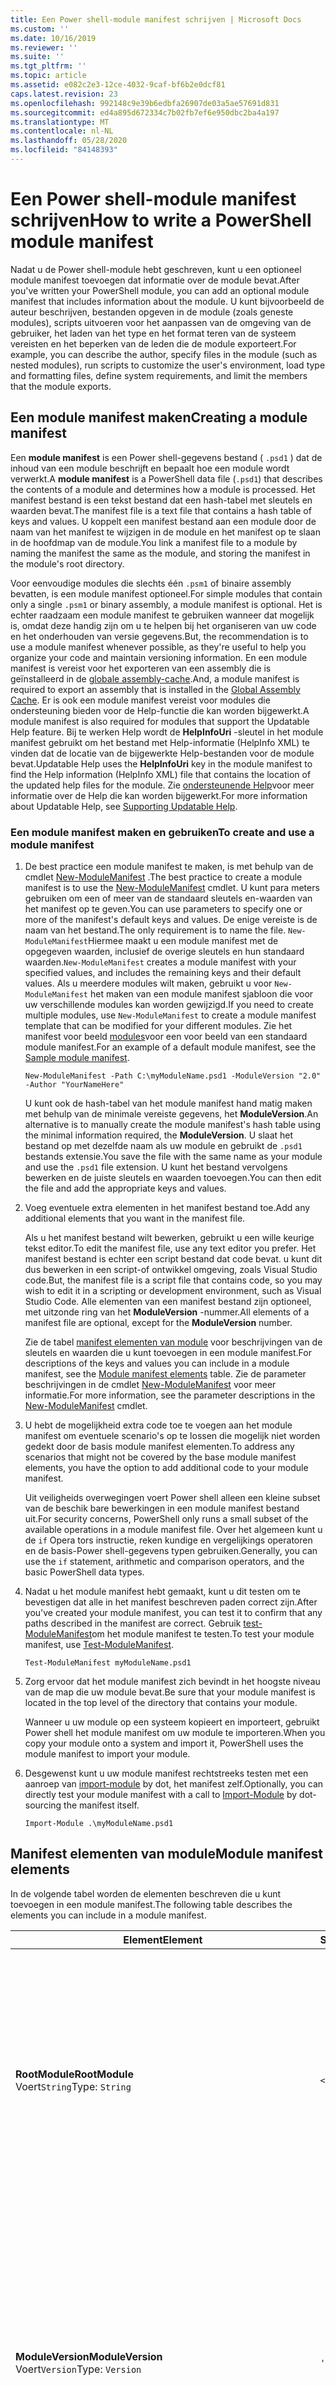 ```yaml
---
title: Een Power shell-module manifest schrijven | Microsoft Docs
ms.custom: ''
ms.date: 10/16/2019
ms.reviewer: ''
ms.suite: ''
ms.tgt_pltfrm: ''
ms.topic: article
ms.assetid: e082c2e3-12ce-4032-9caf-bf6b2e0dcf81
caps.latest.revision: 23
ms.openlocfilehash: 992148c9e39b6edbfa26907de03a5ae57691d831
ms.sourcegitcommit: ed4a895d672334c7b02fb7ef6e950dbc2ba4a197
ms.translationtype: MT
ms.contentlocale: nl-NL
ms.lasthandoff: 05/28/2020
ms.locfileid: "84148393"
---
```

# <a name="how-to-write-a-powershell-module-manifest"></a><span data-ttu-id="d7989-102">Een Power shell-module manifest schrijven</span><span class="sxs-lookup"><span data-stu-id="d7989-102">How to write a PowerShell module manifest</span></span>

<span data-ttu-id="d7989-103">Nadat u de Power shell-module hebt geschreven, kunt u een optioneel module manifest toevoegen dat informatie over de module bevat.</span><span class="sxs-lookup"><span data-stu-id="d7989-103">After you've written your PowerShell module, you can add an optional module manifest that includes information about the module.</span></span> <span data-ttu-id="d7989-104">U kunt bijvoorbeeld de auteur beschrijven, bestanden opgeven in de module (zoals geneste modules), scripts uitvoeren voor het aanpassen van de omgeving van de gebruiker, het laden van het type en het format teren van de systeem vereisten en het beperken van de leden die de module exporteert.</span><span class="sxs-lookup"><span data-stu-id="d7989-104">For example, you can describe the author, specify files in the module (such as nested modules), run scripts to customize the user's environment, load type and formatting files, define system requirements, and limit the members that the module exports.</span></span>

## <a name="creating-a-module-manifest"></a><span data-ttu-id="d7989-105">Een module manifest maken</span><span class="sxs-lookup"><span data-stu-id="d7989-105">Creating a module manifest</span></span>

<span data-ttu-id="d7989-106">Een **module manifest** is een Power shell-gegevens bestand ( `.psd1` ) dat de inhoud van een module beschrijft en bepaalt hoe een module wordt verwerkt.</span><span class="sxs-lookup"><span data-stu-id="d7989-106">A **module manifest** is a PowerShell data file (`.psd1`) that describes the contents of a module and determines how a module is processed.</span></span> <span data-ttu-id="d7989-107">Het manifest bestand is een tekst bestand dat een hash-tabel met sleutels en waarden bevat.</span><span class="sxs-lookup"><span data-stu-id="d7989-107">The manifest file is a text file that contains a hash table of keys and values.</span></span> <span data-ttu-id="d7989-108">U koppelt een manifest bestand aan een module door de naam van het manifest te wijzigen in de module en het manifest op te slaan in de hoofdmap van de module.</span><span class="sxs-lookup"><span data-stu-id="d7989-108">You link a manifest file to a module by naming the manifest the same as the module, and storing the manifest in the module's root directory.</span></span>

<span data-ttu-id="d7989-109">Voor eenvoudige modules die slechts één `.psm1` of binaire assembly bevatten, is een module manifest optioneel.</span><span class="sxs-lookup"><span data-stu-id="d7989-109">For simple modules that contain only a single `.psm1` or binary assembly, a module manifest is optional.</span></span> <span data-ttu-id="d7989-110">Het is echter raadzaam een module manifest te gebruiken wanneer dat mogelijk is, omdat deze handig zijn om u te helpen bij het organiseren van uw code en het onderhouden van versie gegevens.</span><span class="sxs-lookup"><span data-stu-id="d7989-110">But, the recommendation is to use a module manifest whenever possible, as they're useful to help you organize your code and maintain versioning information.</span></span> <span data-ttu-id="d7989-111">En een module manifest is vereist voor het exporteren van een assembly die is geïnstalleerd in de [globale assembly-cache](/dotnet/framework/app-domains/gac).</span><span class="sxs-lookup"><span data-stu-id="d7989-111">And, a module manifest is required to export an assembly that is installed in the [Global Assembly Cache](/dotnet/framework/app-domains/gac).</span></span> <span data-ttu-id="d7989-112">Er is ook een module manifest vereist voor modules die ondersteuning bieden voor de Help-functie die kan worden bijgewerkt.</span><span class="sxs-lookup"><span data-stu-id="d7989-112">A module manifest is also required for modules that support the Updatable Help feature.</span></span> <span data-ttu-id="d7989-113">Bij te werken Help wordt de **HelpInfoUri** -sleutel in het module manifest gebruikt om het bestand met Help-informatie (HelpInfo XML) te vinden dat de locatie van de bijgewerkte Help-bestanden voor de module bevat.</span><span class="sxs-lookup"><span data-stu-id="d7989-113">Updatable Help uses the **HelpInfoUri** key in the module manifest to find the Help information (HelpInfo XML) file that contains the location of the updated help files for the module.</span></span> <span data-ttu-id="d7989-114">Zie [ondersteunende Help](./supporting-updatable-help.md)voor meer informatie over de Help die kan worden bijgewerkt.</span><span class="sxs-lookup"><span data-stu-id="d7989-114">For more information about Updatable Help, see [Supporting Updatable Help](./supporting-updatable-help.md).</span></span>

### <a name="to-create-and-use-a-module-manifest"></a><span data-ttu-id="d7989-115">Een module manifest maken en gebruiken</span><span class="sxs-lookup"><span data-stu-id="d7989-115">To create and use a module manifest</span></span>

1. <span data-ttu-id="d7989-116">De best practice een module manifest te maken, is met behulp van de cmdlet [New-ModuleManifest](/powershell/module/Microsoft.PowerShell.Core/New-ModuleManifest) .</span><span class="sxs-lookup"><span data-stu-id="d7989-116">The best practice to create a module manifest is to use the [New-ModuleManifest](/powershell/module/Microsoft.PowerShell.Core/New-ModuleManifest) cmdlet.</span></span> <span data-ttu-id="d7989-117">U kunt para meters gebruiken om een of meer van de standaard sleutels en-waarden van het manifest op te geven.</span><span class="sxs-lookup"><span data-stu-id="d7989-117">You can use parameters to specify one or more of the manifest's default keys and values.</span></span> <span data-ttu-id="d7989-118">De enige vereiste is de naam van het bestand.</span><span class="sxs-lookup"><span data-stu-id="d7989-118">The only requirement is to name the file.</span></span> <span data-ttu-id="d7989-119">`New-ModuleManifest`Hiermee maakt u een module manifest met de opgegeven waarden, inclusief de overige sleutels en hun standaard waarden.</span><span class="sxs-lookup"><span data-stu-id="d7989-119">`New-ModuleManifest` creates a module manifest with your specified values, and includes the remaining keys and their default values.</span></span> <span data-ttu-id="d7989-120">Als u meerdere modules wilt maken, gebruikt u voor `New-ModuleManifest` het maken van een module manifest sjabloon die voor uw verschillende modules kan worden gewijzigd.</span><span class="sxs-lookup"><span data-stu-id="d7989-120">If you need to create multiple modules, use `New-ModuleManifest` to create a module manifest template that can be modified for your different modules.</span></span> <span data-ttu-id="d7989-121">Zie het manifest voor beeld [modules](#sample-module-manifest)voor een voor beeld van een standaard module manifest.</span><span class="sxs-lookup"><span data-stu-id="d7989-121">For an example of a default module manifest, see the [Sample module manifest](#sample-module-manifest).</span></span>

   `New-ModuleManifest -Path C:\myModuleName.psd1 -ModuleVersion "2.0" -Author "YourNameHere"`

   <span data-ttu-id="d7989-122">U kunt ook de hash-tabel van het module manifest hand matig maken met behulp van de minimale vereiste gegevens, het **ModuleVersion**.</span><span class="sxs-lookup"><span data-stu-id="d7989-122">An alternative is to manually create the module manifest's hash table using the minimal information required, the **ModuleVersion**.</span></span> <span data-ttu-id="d7989-123">U slaat het bestand op met dezelfde naam als uw module en gebruikt de `.psd1` bestands extensie.</span><span class="sxs-lookup"><span data-stu-id="d7989-123">You save the file with the same name as your module and use the `.psd1` file extension.</span></span> <span data-ttu-id="d7989-124">U kunt het bestand vervolgens bewerken en de juiste sleutels en waarden toevoegen.</span><span class="sxs-lookup"><span data-stu-id="d7989-124">You can then edit the file and add the appropriate keys and values.</span></span>

1. <span data-ttu-id="d7989-125">Voeg eventuele extra elementen in het manifest bestand toe.</span><span class="sxs-lookup"><span data-stu-id="d7989-125">Add any additional elements that you want in the manifest file.</span></span>

   <span data-ttu-id="d7989-126">Als u het manifest bestand wilt bewerken, gebruikt u een wille keurige tekst editor.</span><span class="sxs-lookup"><span data-stu-id="d7989-126">To edit the manifest file, use any text editor you prefer.</span></span> <span data-ttu-id="d7989-127">Het manifest bestand is echter een script bestand dat code bevat. u kunt dit dus bewerken in een script-of ontwikkel omgeving, zoals Visual Studio code.</span><span class="sxs-lookup"><span data-stu-id="d7989-127">But, the manifest file is a script file that contains code, so you may wish to edit it in a scripting or development environment, such as Visual Studio Code.</span></span> <span data-ttu-id="d7989-128">Alle elementen van een manifest bestand zijn optioneel, met uitzonde ring van het **ModuleVersion** -nummer.</span><span class="sxs-lookup"><span data-stu-id="d7989-128">All elements of a manifest file are optional, except for the **ModuleVersion** number.</span></span>

   <span data-ttu-id="d7989-129">Zie de tabel [manifest elementen van module](#module-manifest-elements) voor beschrijvingen van de sleutels en waarden die u kunt toevoegen in een module manifest.</span><span class="sxs-lookup"><span data-stu-id="d7989-129">For descriptions of the keys and values you can include in a module manifest, see the [Module manifest elements](#module-manifest-elements) table.</span></span> <span data-ttu-id="d7989-130">Zie de parameter beschrijvingen in de cmdlet [New-ModuleManifest](/powershell/module/Microsoft.PowerShell.Core/New-ModuleManifest) voor meer informatie.</span><span class="sxs-lookup"><span data-stu-id="d7989-130">For more information, see the parameter descriptions in the [New-ModuleManifest](/powershell/module/Microsoft.PowerShell.Core/New-ModuleManifest) cmdlet.</span></span>

1. <span data-ttu-id="d7989-131">U hebt de mogelijkheid extra code toe te voegen aan het module manifest om eventuele scenario's op te lossen die mogelijk niet worden gedekt door de basis module manifest elementen.</span><span class="sxs-lookup"><span data-stu-id="d7989-131">To address any scenarios that might not be covered by the base module manifest elements, you have the option to add additional code to your module manifest.</span></span>

   <span data-ttu-id="d7989-132">Uit veiligheids overwegingen voert Power shell alleen een kleine subset van de beschik bare bewerkingen in een module manifest bestand uit.</span><span class="sxs-lookup"><span data-stu-id="d7989-132">For security concerns, PowerShell only runs a small subset of the available operations in a module manifest file.</span></span> <span data-ttu-id="d7989-133">Over het algemeen kunt u de `if` Opera tors instructie, reken kundige en vergelijkings operatoren en de basis-Power shell-gegevens typen gebruiken.</span><span class="sxs-lookup"><span data-stu-id="d7989-133">Generally, you can use the `if` statement, arithmetic and comparison operators, and the basic PowerShell data types.</span></span>

1. <span data-ttu-id="d7989-134">Nadat u het module manifest hebt gemaakt, kunt u dit testen om te bevestigen dat alle in het manifest beschreven paden correct zijn.</span><span class="sxs-lookup"><span data-stu-id="d7989-134">After you've created your module manifest, you can test it to confirm that any paths described in the manifest are correct.</span></span> <span data-ttu-id="d7989-135">Gebruik [test-ModuleManifest](/powershell/module/Microsoft.PowerShell.Core/Test-ModuleManifest)om het module manifest te testen.</span><span class="sxs-lookup"><span data-stu-id="d7989-135">To test your module manifest, use [Test-ModuleManifest](/powershell/module/Microsoft.PowerShell.Core/Test-ModuleManifest).</span></span>

   `Test-ModuleManifest myModuleName.psd1`

1. <span data-ttu-id="d7989-136">Zorg ervoor dat het module manifest zich bevindt in het hoogste niveau van de map die uw module bevat.</span><span class="sxs-lookup"><span data-stu-id="d7989-136">Be sure that your module manifest is located in the top level of the directory that contains your module.</span></span>

   <span data-ttu-id="d7989-137">Wanneer u uw module op een systeem kopieert en importeert, gebruikt Power shell het module manifest om uw module te importeren.</span><span class="sxs-lookup"><span data-stu-id="d7989-137">When you copy your module onto a system and import it, PowerShell uses the module manifest to import your module.</span></span>

1. <span data-ttu-id="d7989-138">Desgewenst kunt u uw module manifest rechtstreeks testen met een aanroep van [import-module](/powershell/module/Microsoft.PowerShell.Core/Import-Module) by dot, het manifest zelf.</span><span class="sxs-lookup"><span data-stu-id="d7989-138">Optionally, you can directly test your module manifest with a call to [Import-Module](/powershell/module/Microsoft.PowerShell.Core/Import-Module) by dot-sourcing the manifest itself.</span></span>

   `Import-Module .\myModuleName.psd1`

## <a name="module-manifest-elements"></a><span data-ttu-id="d7989-139">Manifest elementen van module</span><span class="sxs-lookup"><span data-stu-id="d7989-139">Module manifest elements</span></span>

<span data-ttu-id="d7989-140">In de volgende tabel worden de elementen beschreven die u kunt toevoegen in een module manifest.</span><span class="sxs-lookup"><span data-stu-id="d7989-140">The following table describes the elements you can include in a module manifest.</span></span>

|<span data-ttu-id="d7989-141">Element</span><span class="sxs-lookup"><span data-stu-id="d7989-141">Element</span></span>|<span data-ttu-id="d7989-142">Standaard</span><span class="sxs-lookup"><span data-stu-id="d7989-142">Default</span></span>|<span data-ttu-id="d7989-143">Beschrijving</span><span class="sxs-lookup"><span data-stu-id="d7989-143">Description</span></span>|
|-------------|-------------|-----------------|
|<span data-ttu-id="d7989-144">**RootModule**</span><span class="sxs-lookup"><span data-stu-id="d7989-144">**RootModule**</span></span><br /> <span data-ttu-id="d7989-145">Voert`String`</span><span class="sxs-lookup"><span data-stu-id="d7989-145">Type: `String`</span></span>|`<empty string>`|<span data-ttu-id="d7989-146">Script module of binair module bestand dat is gekoppeld aan dit manifest.</span><span class="sxs-lookup"><span data-stu-id="d7989-146">Script module or binary module file associated with this manifest.</span></span> <span data-ttu-id="d7989-147">In eerdere versies van Power shell heet dit element de **ModuleToProcess**.</span><span class="sxs-lookup"><span data-stu-id="d7989-147">Previous versions of PowerShell called this element the **ModuleToProcess**.</span></span><br /> <span data-ttu-id="d7989-148">Mogelijke typen voor de hoofd module kunnen leeg zijn, waardoor er een **manifest** module, de naam van een script module ( `.psm1` ) of de naam van een binaire module ( `.exe` of) wordt gemaakt `.dll` .</span><span class="sxs-lookup"><span data-stu-id="d7989-148">Possible types for the root module can be empty, which creates a **Manifest** module, the name of a script module (`.psm1`), or the name of a binary module (`.exe` or `.dll`).</span></span> <span data-ttu-id="d7989-149">Als u de naam van een module manifest ( `.psd1` ) of een script bestand ( `.ps1` ) in dit element plaatst, treedt er een fout op.</span><span class="sxs-lookup"><span data-stu-id="d7989-149">Placing the name of a module manifest (`.psd1`) or a script file (`.ps1`) in this element causes an error.</span></span> <br /> <span data-ttu-id="d7989-150">Voorbeeld: `RootModule = 'ScriptModule.psm1'`</span><span class="sxs-lookup"><span data-stu-id="d7989-150">Example: `RootModule = 'ScriptModule.psm1'`</span></span>|
|<span data-ttu-id="d7989-151">**ModuleVersion**</span><span class="sxs-lookup"><span data-stu-id="d7989-151">**ModuleVersion**</span></span><br /> <span data-ttu-id="d7989-152">Voert`Version`</span><span class="sxs-lookup"><span data-stu-id="d7989-152">Type: `Version`</span></span>|`'0.0.1'`|<span data-ttu-id="d7989-153">Het versie nummer van deze module.</span><span class="sxs-lookup"><span data-stu-id="d7989-153">Version number of this module.</span></span> <span data-ttu-id="d7989-154">Als er geen waarde is opgegeven, `New-ModuleManifest` gebruikt de standaard.</span><span class="sxs-lookup"><span data-stu-id="d7989-154">If a value isn't specified, `New-ModuleManifest`   uses the default.</span></span> <span data-ttu-id="d7989-155">De teken reeks moet zo kunnen worden geconverteerd naar het type `Version` `#.#.#.#.#` .</span><span class="sxs-lookup"><span data-stu-id="d7989-155">The string must be able to convert to the type `Version` for example `#.#.#.#.#`.</span></span> <span data-ttu-id="d7989-156">`Import-Module`laadt de eerste module die wordt gevonden op de **$PSModulePath** die overeenkomt met de naam en heeft ten minste als hoge a **ModuleVersion**, als de para meter **MinimumVersion** .</span><span class="sxs-lookup"><span data-stu-id="d7989-156">`Import-Module` loads the first module it finds on the **$PSModulePath** that matches the name, and has at least as high a **ModuleVersion**, as the **MinimumVersion** parameter.</span></span> <span data-ttu-id="d7989-157">Als u een specifieke versie wilt importeren, gebruikt u de `Import-Module` para meter **RequiredVersion** van de cmdlet.</span><span class="sxs-lookup"><span data-stu-id="d7989-157">To import a specific version, use the `Import-Module` cmdlet's **RequiredVersion** parameter.</span></span><br /> <span data-ttu-id="d7989-158">Voorbeeld: `ModuleVersion = '1.0'`</span><span class="sxs-lookup"><span data-stu-id="d7989-158">Example: `ModuleVersion = '1.0'`</span></span>|
|<span data-ttu-id="d7989-159">**GPT**</span><span class="sxs-lookup"><span data-stu-id="d7989-159">**GUID**</span></span><br /> <span data-ttu-id="d7989-160">Voert`GUID`</span><span class="sxs-lookup"><span data-stu-id="d7989-160">Type: `GUID`</span></span>|`'<GUID>'`|<span data-ttu-id="d7989-161">ID die wordt gebruikt om deze module uniek te identificeren.</span><span class="sxs-lookup"><span data-stu-id="d7989-161">ID used to uniquely identify this module.</span></span> <span data-ttu-id="d7989-162">Als er geen waarde is opgegeven, `New-ModuleManifest` genereert automatisch de waarde.</span><span class="sxs-lookup"><span data-stu-id="d7989-162">If a value isn't specified, `New-ModuleManifest` autogenerates the value.</span></span> <span data-ttu-id="d7989-163">U kunt op dit moment geen module importeren op **GUID**.</span><span class="sxs-lookup"><span data-stu-id="d7989-163">You can't currently import a module by **GUID**.</span></span> <br /> <span data-ttu-id="d7989-164">Voorbeeld: `GUID = 'cfc45206-1e49-459d-a8ad-5b571ef94857'`</span><span class="sxs-lookup"><span data-stu-id="d7989-164">Example: `GUID = 'cfc45206-1e49-459d-a8ad-5b571ef94857'`</span></span>|
|<span data-ttu-id="d7989-165">**Auteur**</span><span class="sxs-lookup"><span data-stu-id="d7989-165">**Author**</span></span><br /> <span data-ttu-id="d7989-166">Voert`String`</span><span class="sxs-lookup"><span data-stu-id="d7989-166">Type: `String`</span></span>|`'<Current user>'`|<span data-ttu-id="d7989-167">Auteur van deze module.</span><span class="sxs-lookup"><span data-stu-id="d7989-167">Author of this module.</span></span> <span data-ttu-id="d7989-168">Als er geen waarde is opgegeven, `New-ModuleManifest` wordt de huidige gebruiker gebruikt.</span><span class="sxs-lookup"><span data-stu-id="d7989-168">If a value isn't specified, `New-ModuleManifest` uses the current user.</span></span> <br /> <span data-ttu-id="d7989-169">Voorbeeld: `Author = 'AuthorNameHere'`</span><span class="sxs-lookup"><span data-stu-id="d7989-169">Example: `Author = 'AuthorNameHere'`</span></span>|
|<span data-ttu-id="d7989-170">**CompanyName**</span><span class="sxs-lookup"><span data-stu-id="d7989-170">**CompanyName**</span></span><br /> <span data-ttu-id="d7989-171">Voert`String`</span><span class="sxs-lookup"><span data-stu-id="d7989-171">Type: `String`</span></span>|`'Unknown'`|<span data-ttu-id="d7989-172">Bedrijf of leverancier van deze module.</span><span class="sxs-lookup"><span data-stu-id="d7989-172">Company or vendor of this module.</span></span> <span data-ttu-id="d7989-173">Als er geen waarde is opgegeven, `New-ModuleManifest` gebruikt de standaard.</span><span class="sxs-lookup"><span data-stu-id="d7989-173">If a value isn't specified, `New-ModuleManifest` uses the default.</span></span><br /> <span data-ttu-id="d7989-174">Voorbeeld: `CompanyName = 'Fabrikam'`</span><span class="sxs-lookup"><span data-stu-id="d7989-174">Example: `CompanyName = 'Fabrikam'`</span></span>|
|<span data-ttu-id="d7989-175">**Gegevens**</span><span class="sxs-lookup"><span data-stu-id="d7989-175">**Copyright**</span></span><br /> <span data-ttu-id="d7989-176">Voert`String`</span><span class="sxs-lookup"><span data-stu-id="d7989-176">Type: `String`</span></span>|`'(c) <Author>. All rights reserved.'`| <span data-ttu-id="d7989-177">Copyright verklaring voor deze module.</span><span class="sxs-lookup"><span data-stu-id="d7989-177">Copyright statement for this module.</span></span> <span data-ttu-id="d7989-178">Als er geen waarde is opgegeven, `New-ModuleManifest` wordt de standaard instelling gebruikt voor de huidige gebruiker als `<Author>` .</span><span class="sxs-lookup"><span data-stu-id="d7989-178">If a value isn't specified, `New-ModuleManifest` uses the default with the current user as the `<Author>`.</span></span> <span data-ttu-id="d7989-179">Als u een auteur wilt opgeven, gebruikt u de para meter **Auteur** .</span><span class="sxs-lookup"><span data-stu-id="d7989-179">To specify an author, use the **Author** parameter.</span></span> <br /> <span data-ttu-id="d7989-180">Voorbeeld: `Copyright = '2019 AuthorName. All rights reserved.'`</span><span class="sxs-lookup"><span data-stu-id="d7989-180">Example: `Copyright = '2019 AuthorName. All rights reserved.'`</span></span>|
|<span data-ttu-id="d7989-181">**Beschrijving**</span><span class="sxs-lookup"><span data-stu-id="d7989-181">**Description**</span></span><br /> <span data-ttu-id="d7989-182">Voert`String`</span><span class="sxs-lookup"><span data-stu-id="d7989-182">Type: `String`</span></span>|`<empty string>`|<span data-ttu-id="d7989-183">Beschrijving van de functionaliteit van deze module.</span><span class="sxs-lookup"><span data-stu-id="d7989-183">Description of the functionality provided by this module.</span></span><br /> <span data-ttu-id="d7989-184">Voorbeeld: `Description = 'This is the module's description.'`</span><span class="sxs-lookup"><span data-stu-id="d7989-184">Example: `Description = 'This is the module's description.'`</span></span>|
|<span data-ttu-id="d7989-185">**PowerShellVersion**</span><span class="sxs-lookup"><span data-stu-id="d7989-185">**PowerShellVersion**</span></span><br /> <span data-ttu-id="d7989-186">Voert`Version`</span><span class="sxs-lookup"><span data-stu-id="d7989-186">Type: `Version`</span></span>|`<empty string>`|<span data-ttu-id="d7989-187">Minimale versie van de Power shell-engine die vereist is voor deze module.</span><span class="sxs-lookup"><span data-stu-id="d7989-187">Minimum version of the PowerShell engine required by this module.</span></span> <span data-ttu-id="d7989-188">Geldige waarden zijn 1,0, 2,0, 3,0, 4,0, 5,0, 5,1, 6 en 7.</span><span class="sxs-lookup"><span data-stu-id="d7989-188">Valid values are 1.0, 2.0, 3.0, 4.0, 5.0, 5.1, 6, and 7.</span></span><br /> <span data-ttu-id="d7989-189">Voorbeeld: `PowerShellVersion = '5.0'`</span><span class="sxs-lookup"><span data-stu-id="d7989-189">Example: `PowerShellVersion = '5.0'`</span></span>|
|<span data-ttu-id="d7989-190">**PowerShellHostName**</span><span class="sxs-lookup"><span data-stu-id="d7989-190">**PowerShellHostName**</span></span><br /> <span data-ttu-id="d7989-191">Voert`String`</span><span class="sxs-lookup"><span data-stu-id="d7989-191">Type: `String`</span></span>|`<empty string>`|<span data-ttu-id="d7989-192">De naam van de Power shell-host die is vereist voor deze module.</span><span class="sxs-lookup"><span data-stu-id="d7989-192">Name of the PowerShell host required by this module.</span></span> <span data-ttu-id="d7989-193">Deze naam wordt verschaft door Power shell.</span><span class="sxs-lookup"><span data-stu-id="d7989-193">This name is provided by PowerShell.</span></span> <span data-ttu-id="d7989-194">Als u de naam van een hostprogramma wilt zoeken, typt u het volgende in het programma: `$host.name` .</span><span class="sxs-lookup"><span data-stu-id="d7989-194">To find the name of a host program, in the program, type: `$host.name`.</span></span><br /> <span data-ttu-id="d7989-195">Voorbeeld: `PowerShellHostName = 'ConsoleHost'`</span><span class="sxs-lookup"><span data-stu-id="d7989-195">Example: `PowerShellHostName = 'ConsoleHost'`</span></span>|
|<span data-ttu-id="d7989-196">**PowerShellHostVersion**</span><span class="sxs-lookup"><span data-stu-id="d7989-196">**PowerShellHostVersion**</span></span><br /> <span data-ttu-id="d7989-197">Voert`Version`</span><span class="sxs-lookup"><span data-stu-id="d7989-197">Type: `Version`</span></span>|`<empty string>`|<span data-ttu-id="d7989-198">De minimale versie van de Power shell-host die is vereist voor deze module.</span><span class="sxs-lookup"><span data-stu-id="d7989-198">Minimum version of the PowerShell host required by this module.</span></span><br /> <span data-ttu-id="d7989-199">Voorbeeld: `PowerShellHostVersion = '2.0'`</span><span class="sxs-lookup"><span data-stu-id="d7989-199">Example: `PowerShellHostVersion = '2.0'`</span></span>|
|<span data-ttu-id="d7989-200">**DotNetFrameworkVersion**</span><span class="sxs-lookup"><span data-stu-id="d7989-200">**DotNetFrameworkVersion**</span></span><br /> <span data-ttu-id="d7989-201">Voert`Version`</span><span class="sxs-lookup"><span data-stu-id="d7989-201">Type: `Version`</span></span>|`<empty string>`|<span data-ttu-id="d7989-202">Mini maal vereiste versie van Microsoft .NET Framework dat is vereist voor deze module.</span><span class="sxs-lookup"><span data-stu-id="d7989-202">Minimum version of Microsoft .NET Framework required by this module.</span></span> <span data-ttu-id="d7989-203">Deze vereiste is alleen geldig voor de Power shell Desktop Edition, zoals Power shell 5,1.</span><span class="sxs-lookup"><span data-stu-id="d7989-203">This prerequisite is valid for the PowerShell Desktop edition only, such as PowerShell 5.1.</span></span><br /> <span data-ttu-id="d7989-204">Voorbeeld: `DotNetFrameworkVersion = '3.5'`</span><span class="sxs-lookup"><span data-stu-id="d7989-204">Example: `DotNetFrameworkVersion = '3.5'`</span></span>|
|<span data-ttu-id="d7989-205">**CLRVersion**</span><span class="sxs-lookup"><span data-stu-id="d7989-205">**CLRVersion**</span></span><br /> <span data-ttu-id="d7989-206">Voert`Version`</span><span class="sxs-lookup"><span data-stu-id="d7989-206">Type: `Version`</span></span>|`<empty string>`|<span data-ttu-id="d7989-207">De minimale versie van de Common Language Runtime (CLR) die vereist is voor deze module.</span><span class="sxs-lookup"><span data-stu-id="d7989-207">Minimum version of the common language runtime (CLR) required by this module.</span></span> <span data-ttu-id="d7989-208">Deze vereiste is alleen geldig voor de Power shell Desktop Edition, zoals Power shell 5,1.</span><span class="sxs-lookup"><span data-stu-id="d7989-208">This prerequisite is valid for the PowerShell Desktop edition only, such as PowerShell 5.1.</span></span><br /> <span data-ttu-id="d7989-209">Voorbeeld: `CLRVersion = '3.5'`</span><span class="sxs-lookup"><span data-stu-id="d7989-209">Example: `CLRVersion = '3.5'`</span></span>|
|<span data-ttu-id="d7989-210">**ProcessorArchitecture**</span><span class="sxs-lookup"><span data-stu-id="d7989-210">**ProcessorArchitecture**</span></span><br /> <span data-ttu-id="d7989-211">Voert`ProcessorArchitecture`</span><span class="sxs-lookup"><span data-stu-id="d7989-211">Type: `ProcessorArchitecture`</span></span>|`<empty string>`|<span data-ttu-id="d7989-212">De processor architectuur (geen, x86, amd64) die is vereist voor deze module.</span><span class="sxs-lookup"><span data-stu-id="d7989-212">Processor architecture (None, X86, Amd64) required by this module.</span></span> <span data-ttu-id="d7989-213">Geldige waarden zijn x86, AMD64, arm, IA64, MSIL en geen (onbekend of niet opgegeven).</span><span class="sxs-lookup"><span data-stu-id="d7989-213">Valid values are x86, AMD64, Arm, IA64, MSIL, and None (unknown or unspecified).</span></span><br /> <span data-ttu-id="d7989-214">Voorbeeld: `ProcessorArchitecture = 'x86'`</span><span class="sxs-lookup"><span data-stu-id="d7989-214">Example: `ProcessorArchitecture = 'x86'`</span></span>|
|<span data-ttu-id="d7989-215">**RequiredModules**</span><span class="sxs-lookup"><span data-stu-id="d7989-215">**RequiredModules**</span></span><br /> <span data-ttu-id="d7989-216">Voert`Object[]`</span><span class="sxs-lookup"><span data-stu-id="d7989-216">Type: `Object[]`</span></span>|`@()`|<span data-ttu-id="d7989-217">Modules die moeten worden geïmporteerd in de globale omgeving voordat deze module wordt geïmporteerd.</span><span class="sxs-lookup"><span data-stu-id="d7989-217">Modules that must be imported into the global environment prior to importing this module.</span></span> <span data-ttu-id="d7989-218">Hiermee worden alle modules geladen, tenzij deze al zijn geladen.</span><span class="sxs-lookup"><span data-stu-id="d7989-218">This loads any modules listed unless they've already been loaded.</span></span> <span data-ttu-id="d7989-219">Sommige modules kunnen bijvoorbeeld al zijn geladen door een andere module.</span><span class="sxs-lookup"><span data-stu-id="d7989-219">For example, some modules may already be loaded by a different module.</span></span> <span data-ttu-id="d7989-220">Het is mogelijk om een specifieke versie op te geven die u wilt laden `RequiredVersion` in plaats van `ModuleVersion` .</span><span class="sxs-lookup"><span data-stu-id="d7989-220">It's possible to specify a specific version to load using `RequiredVersion` rather than `ModuleVersion`.</span></span> <span data-ttu-id="d7989-221">Wanneer `ModuleVersion` wordt gebruikt, wordt de nieuwste versie geladen die beschikbaar is met een minimum van de opgegeven versie.</span><span class="sxs-lookup"><span data-stu-id="d7989-221">When `ModuleVersion` is used it will load the newest version available with a minimum of the version specified.</span></span> <span data-ttu-id="d7989-222">U kunt teken reeksen en hash-tabellen combi neren in de parameter waarde.</span><span class="sxs-lookup"><span data-stu-id="d7989-222">You can combine strings and hash tables in the parameter value.</span></span><br /> <span data-ttu-id="d7989-223">Voorbeeld: `RequiredModules = @("MyModule", @{ModuleName="MyDependentModule"; ModuleVersion="2.0"; GUID="cfc45206-1e49-459d-a8ad-5b571ef94857"})`</span><span class="sxs-lookup"><span data-stu-id="d7989-223">Example: `RequiredModules = @("MyModule", @{ModuleName="MyDependentModule"; ModuleVersion="2.0"; GUID="cfc45206-1e49-459d-a8ad-5b571ef94857"})`</span></span><br /> <span data-ttu-id="d7989-224">Voorbeeld: `RequiredModules = @("MyModule", @{ModuleName="MyDependentModule"; RequiredVersion="1.5"; GUID="cfc45206-1e49-459d-a8ad-5b571ef94857"})`</span><span class="sxs-lookup"><span data-stu-id="d7989-224">Example: `RequiredModules = @("MyModule", @{ModuleName="MyDependentModule"; RequiredVersion="1.5"; GUID="cfc45206-1e49-459d-a8ad-5b571ef94857"})`</span></span>|
|<span data-ttu-id="d7989-225">**RequiredAssemblies**</span><span class="sxs-lookup"><span data-stu-id="d7989-225">**RequiredAssemblies**</span></span><br /> <span data-ttu-id="d7989-226">Voert`String[]`</span><span class="sxs-lookup"><span data-stu-id="d7989-226">Type: `String[]`</span></span>|`@()`|<span data-ttu-id="d7989-227">Assembly's die moeten worden geladen voordat deze module wordt geïmporteerd.</span><span class="sxs-lookup"><span data-stu-id="d7989-227">Assemblies that must be loaded prior to importing this module.</span></span> <span data-ttu-id="d7989-228">Hiermee geeft u de assembly ( `.dll` ) bestands namen op die de module vereist.</span><span class="sxs-lookup"><span data-stu-id="d7989-228">Specifies the assembly (`.dll`) file names that the module requires.</span></span><br /> <span data-ttu-id="d7989-229">Power shell laadt de opgegeven assembly's vóór het bijwerken van typen of indelingen, het importeren van geneste modules of het importeren van het module bestand dat is opgegeven in de waarde van de sleutel RootModule.</span><span class="sxs-lookup"><span data-stu-id="d7989-229">PowerShell loads the specified assemblies before updating types or formats, importing nested modules, or importing the module file that is specified in the value of the RootModule key.</span></span> <span data-ttu-id="d7989-230">Gebruik deze para meter om een lijst weer te geven van alle assembly's die de module vereist.</span><span class="sxs-lookup"><span data-stu-id="d7989-230">Use this parameter to list all the assemblies that the module requires.</span></span><br /> <span data-ttu-id="d7989-231">Voorbeeld: `RequiredAssemblies = @("assembly1.dll", "assembly2.dll", "assembly3.dll")`</span><span class="sxs-lookup"><span data-stu-id="d7989-231">Example: `RequiredAssemblies = @("assembly1.dll", "assembly2.dll", "assembly3.dll")`</span></span>|
|<span data-ttu-id="d7989-232">**ScriptsToProcess**</span><span class="sxs-lookup"><span data-stu-id="d7989-232">**ScriptsToProcess**</span></span><br /> <span data-ttu-id="d7989-233">Voert`String[]`</span><span class="sxs-lookup"><span data-stu-id="d7989-233">Type: `String[]`</span></span>|`@()`|<span data-ttu-id="d7989-234">Script ( `.ps1` )-bestanden die worden uitgevoerd in de sessie status van de aanroeper wanneer de module wordt geïmporteerd.</span><span class="sxs-lookup"><span data-stu-id="d7989-234">Script (`.ps1`) files that are run in the caller's session state when the module is imported.</span></span> <span data-ttu-id="d7989-235">Dit kan de algemene sessie status zijn of, voor geneste modules, de sessie status van een andere module.</span><span class="sxs-lookup"><span data-stu-id="d7989-235">This could be the global session state or, for nested modules, the session state of another module.</span></span> <span data-ttu-id="d7989-236">U kunt deze scripts gebruiken om een omgeving voor te bereiden net zoals u een aanmeldings script gebruikt.</span><span class="sxs-lookup"><span data-stu-id="d7989-236">You can use these scripts to prepare an environment just as you might use a log in script.</span></span><br /> <span data-ttu-id="d7989-237">Deze scripts worden uitgevoerd voordat een van de modules die worden vermeld in het manifest, worden geladen.</span><span class="sxs-lookup"><span data-stu-id="d7989-237">These scripts are run before any of the modules listed in the manifest are loaded.</span></span> <br /> <span data-ttu-id="d7989-238">Voorbeeld: `ScriptsToProcess = @("script1.ps1", "script2.ps1", "script3.ps1")`</span><span class="sxs-lookup"><span data-stu-id="d7989-238">Example: `ScriptsToProcess = @("script1.ps1", "script2.ps1", "script3.ps1")`</span></span>|
|<span data-ttu-id="d7989-239">**TypesToProcess**</span><span class="sxs-lookup"><span data-stu-id="d7989-239">**TypesToProcess**</span></span><br /> <span data-ttu-id="d7989-240">Voert`String[]`</span><span class="sxs-lookup"><span data-stu-id="d7989-240">Type: `String[]`</span></span>|`@()`|<span data-ttu-id="d7989-241">Type bestanden ( `.ps1xml` ) die moeten worden geladen bij het importeren van deze module.</span><span class="sxs-lookup"><span data-stu-id="d7989-241">Type files (`.ps1xml`) to be loaded when importing this module.</span></span> <br /> <span data-ttu-id="d7989-242">Voorbeeld: `TypesToProcess = @("type1.ps1xml", "type2.ps1xml", "type3.ps1xml")`</span><span class="sxs-lookup"><span data-stu-id="d7989-242">Example: `TypesToProcess = @("type1.ps1xml", "type2.ps1xml", "type3.ps1xml")`</span></span>|
|<span data-ttu-id="d7989-243">**FormatsToProcess**</span><span class="sxs-lookup"><span data-stu-id="d7989-243">**FormatsToProcess**</span></span><br /> <span data-ttu-id="d7989-244">Voert`String[]`</span><span class="sxs-lookup"><span data-stu-id="d7989-244">Type: `String[]`</span></span>|`@()`|<span data-ttu-id="d7989-245">Format-bestanden ( `.ps1xml` ) die moeten worden geladen bij het importeren van deze module.</span><span class="sxs-lookup"><span data-stu-id="d7989-245">Format files (`.ps1xml`) to be loaded when importing this module.</span></span> <br /> <span data-ttu-id="d7989-246">Voorbeeld: `FormatsToProcess = @("format1.ps1xml", "format2.ps1xml", "format3.ps1xml")`</span><span class="sxs-lookup"><span data-stu-id="d7989-246">Example: `FormatsToProcess = @("format1.ps1xml", "format2.ps1xml", "format3.ps1xml")`</span></span>|
|<span data-ttu-id="d7989-247">**NestedModules**</span><span class="sxs-lookup"><span data-stu-id="d7989-247">**NestedModules**</span></span><br /> <span data-ttu-id="d7989-248">Voert`Object[]`</span><span class="sxs-lookup"><span data-stu-id="d7989-248">Type: `Object[]`</span></span>|`@()`|<span data-ttu-id="d7989-249">Modules die moeten worden geïmporteerd als geneste modules van de module die is opgegeven in **RootModule** (alias:**ModuleToProcess**).</span><span class="sxs-lookup"><span data-stu-id="d7989-249">Modules to import as nested modules of the module specified in **RootModule** (alias:**ModuleToProcess**).</span></span><br /> <span data-ttu-id="d7989-250">Het toevoegen van een module naam aan dit element is vergelijkbaar met het aanroepen `Import-Module` vanuit vanuit uw script of assembly-code.</span><span class="sxs-lookup"><span data-stu-id="d7989-250">Adding a module name to this element is similar to calling `Import-Module` from within your script or assembly code.</span></span> <span data-ttu-id="d7989-251">Het belangrijkste verschil met behulp van een manifest bestand is dat het eenvoudiger is om te zien wat u wilt laden.</span><span class="sxs-lookup"><span data-stu-id="d7989-251">The main difference by using a manifest file is that it's easier to see what you're loading.</span></span> <span data-ttu-id="d7989-252">En als een module niet kan worden geladen, hebt u de daad werkelijke module nog niet geladen.</span><span class="sxs-lookup"><span data-stu-id="d7989-252">And, if a module fails to load, you will not yet have loaded your actual module.</span></span><br /> <span data-ttu-id="d7989-253">Naast andere modules kunt u ook script ( `.ps1` )-bestanden hier laden.</span><span class="sxs-lookup"><span data-stu-id="d7989-253">In addition to other modules, you may also load script (`.ps1`) files here.</span></span> <span data-ttu-id="d7989-254">Deze bestanden worden uitgevoerd in de context van de hoofd module.</span><span class="sxs-lookup"><span data-stu-id="d7989-254">These files will execute in the context of the root module.</span></span> <span data-ttu-id="d7989-255">Dit komt overeen met puntjes het script in uw hoofd module.</span><span class="sxs-lookup"><span data-stu-id="d7989-255">This is equivalent to dot sourcing the script in your root module.</span></span> <br /> <span data-ttu-id="d7989-256">Voorbeeld: `NestedModules = @("script.ps1", @{ModuleName="MyModule"; ModuleVersion="1.0.0.0"; GUID="50cdb55f-5ab7-489f-9e94-4ec21ff51e59"})`</span><span class="sxs-lookup"><span data-stu-id="d7989-256">Example: `NestedModules = @("script.ps1", @{ModuleName="MyModule"; ModuleVersion="1.0.0.0"; GUID="50cdb55f-5ab7-489f-9e94-4ec21ff51e59"})`</span></span>|
|<span data-ttu-id="d7989-257">**FunctionsToExport**</span><span class="sxs-lookup"><span data-stu-id="d7989-257">**FunctionsToExport**</span></span><br /> <span data-ttu-id="d7989-258">Voert`String[]`</span><span class="sxs-lookup"><span data-stu-id="d7989-258">Type: `String[]`</span></span>|`@()`|<span data-ttu-id="d7989-259">Hiermee geeft u de functies voor het exporteren van deze module, voor de beste prestaties, het gebruik van geen joker tekens en het verwijderen van de vermelding niet. gebruik een lege matrix als er geen functies zijn om te exporteren.</span><span class="sxs-lookup"><span data-stu-id="d7989-259">Specifies the functions to export from this module, for best performance, do not use wildcards and do not delete the entry, use an empty array if there are no functions to export.</span></span> <span data-ttu-id="d7989-260">Standaard worden er geen functies geëxporteerd.</span><span class="sxs-lookup"><span data-stu-id="d7989-260">By default, no functions are exported.</span></span> <span data-ttu-id="d7989-261">U kunt deze sleutel gebruiken om de functies weer te geven die door de module worden geëxporteerd.</span><span class="sxs-lookup"><span data-stu-id="d7989-261">You can use this key to list the functions that are exported by the module.</span></span><br /> <span data-ttu-id="d7989-262">De module exporteert de functies naar de sessie status van de oproepende functie.</span><span class="sxs-lookup"><span data-stu-id="d7989-262">The module exports the functions to the caller's session state.</span></span> <span data-ttu-id="d7989-263">De sessie status van de oproepende functie kan de algemene sessie status zijn of, voor geneste modules, de sessie status van een andere module.</span><span class="sxs-lookup"><span data-stu-id="d7989-263">The caller's session state can be the global session state or, for nested modules, the session state of another module.</span></span> <span data-ttu-id="d7989-264">Bij het koppelen van geneste modules worden alle functies die worden geëxporteerd door een geneste module, geëxporteerd naar de algemene sessie status, tenzij een module in de keten de functie beperkt met behulp van de **FunctionsToExport** -sleutel.</span><span class="sxs-lookup"><span data-stu-id="d7989-264">When chaining nested modules, all functions that are exported by a nested module will be exported to the global session state unless a module in the chain restricts the function by using the **FunctionsToExport** key.</span></span><br /> <span data-ttu-id="d7989-265">Als het manifest aliassen voor de functies exporteert, kan met deze sleutel functies worden verwijderd waarvan de aliassen worden weer gegeven in de **AliasesToExport** -sleutel, maar deze sleutel kan geen functie aliassen toevoegen aan de lijst.</span><span class="sxs-lookup"><span data-stu-id="d7989-265">If the manifest exports aliases for the functions, this key can remove functions whose aliases are listed in the **AliasesToExport** key, but this key cannot add function aliases to the list.</span></span> <br /> <span data-ttu-id="d7989-266">Voorbeeld: `FunctionsToExport = @("function1", "function2", "function3")`</span><span class="sxs-lookup"><span data-stu-id="d7989-266">Example: `FunctionsToExport = @("function1", "function2", "function3")`</span></span>|
|<span data-ttu-id="d7989-267">**CmdletsToExport**</span><span class="sxs-lookup"><span data-stu-id="d7989-267">**CmdletsToExport**</span></span><br /> <span data-ttu-id="d7989-268">Voert`String[]`</span><span class="sxs-lookup"><span data-stu-id="d7989-268">Type: `String[]`</span></span>|`@()`|<span data-ttu-id="d7989-269">Hiermee geeft u de cmdlets op die vanuit deze module moeten worden geëxporteerd. voor de beste prestaties moet u geen joker tekens gebruiken en de vermelding niet verwijderen. gebruik een lege matrix als er geen cmdlets zijn om te exporteren.</span><span class="sxs-lookup"><span data-stu-id="d7989-269">Specifies the cmdlets to export from this module, for best performance, do not use wildcards and do not delete the entry, use an empty array if there are no cmdlets to export.</span></span> <span data-ttu-id="d7989-270">Standaard worden er geen cmdlets geëxporteerd.</span><span class="sxs-lookup"><span data-stu-id="d7989-270">By default, no cmdlets are exported.</span></span> <span data-ttu-id="d7989-271">U kunt deze sleutel gebruiken om de cmdlets weer te geven die door de module worden geëxporteerd.</span><span class="sxs-lookup"><span data-stu-id="d7989-271">You can use this key to list the cmdlets that are exported by the module.</span></span><br /> <span data-ttu-id="d7989-272">De sessie status van de oproepende functie kan de algemene sessie status zijn of, voor geneste modules, de sessie status van een andere module.</span><span class="sxs-lookup"><span data-stu-id="d7989-272">The caller's session state can be the global session state or, for nested modules, the session state of another module.</span></span> <span data-ttu-id="d7989-273">Wanneer u geneste modules koppelt, worden alle cmdlets die worden geëxporteerd door een geneste module geëxporteerd naar de algemene sessie status, tenzij een module in de keten de cmdlet beperkt met behulp van de **CmdletsToExport** -sleutel.</span><span class="sxs-lookup"><span data-stu-id="d7989-273">When you're chaining nested modules, all cmdlets that are exported by a nested module will be exported to the global session state unless a module in the chain restricts the cmdlet by using the **CmdletsToExport** key.</span></span><br /> <span data-ttu-id="d7989-274">Als het manifest aliassen voor de cmdlets exporteert, kan met deze sleutel cmdlets worden verwijderd waarvan de aliassen worden vermeld in de **AliasesToExport** -sleutel, maar deze sleutel kan geen cmdlet-aliassen toevoegen aan de lijst.</span><span class="sxs-lookup"><span data-stu-id="d7989-274">If the manifest exports aliases for the cmdlets, this key can remove cmdlets whose aliases are listed in the **AliasesToExport** key, but this key cannot add cmdlet aliases to the list.</span></span> <br /> <span data-ttu-id="d7989-275">Voorbeeld: `CmdletsToExport = @("Get-MyCmdlet", "Set-MyCmdlet", "Test-MyCmdlet")`</span><span class="sxs-lookup"><span data-stu-id="d7989-275">Example: `CmdletsToExport = @("Get-MyCmdlet", "Set-MyCmdlet", "Test-MyCmdlet")`</span></span>|
|<span data-ttu-id="d7989-276">**VariablesToExport**</span><span class="sxs-lookup"><span data-stu-id="d7989-276">**VariablesToExport**</span></span><br /> <span data-ttu-id="d7989-277">Voert`String[]`</span><span class="sxs-lookup"><span data-stu-id="d7989-277">Type: `String[]`</span></span>|`'*'`|<span data-ttu-id="d7989-278">Hiermee geeft u de variabelen op die de module exporteert naar de sessie status van de aanroeper.</span><span class="sxs-lookup"><span data-stu-id="d7989-278">Specifies the variables that the module exports to the caller's session state.</span></span> <span data-ttu-id="d7989-279">Joker tekens zijn toegestaan.</span><span class="sxs-lookup"><span data-stu-id="d7989-279">Wildcard characters are permitted.</span></span> <span data-ttu-id="d7989-280">Standaard worden alle variabelen ( `'*'` ) geëxporteerd.</span><span class="sxs-lookup"><span data-stu-id="d7989-280">By default, all variables (`'*'`) are exported.</span></span> <span data-ttu-id="d7989-281">U kunt deze sleutel gebruiken om de variabelen te beperken die door de module worden geëxporteerd.</span><span class="sxs-lookup"><span data-stu-id="d7989-281">You can use this key to restrict the variables that are exported by the module.</span></span><br /> <span data-ttu-id="d7989-282">De sessie status van de oproepende functie kan de algemene sessie status zijn of, voor geneste modules, de sessie status van een andere module.</span><span class="sxs-lookup"><span data-stu-id="d7989-282">The caller's session state can be the global session state or, for nested modules, the session state of another module.</span></span> <span data-ttu-id="d7989-283">Wanneer u geneste modules koppelt, worden alle variabelen die worden geëxporteerd door een geneste module, geëxporteerd naar de globale sessie status, tenzij een module in de keten de variabele beperkt door gebruik te maken van de **VariablesToExport** -sleutel.</span><span class="sxs-lookup"><span data-stu-id="d7989-283">When you are chaining nested modules, all variables that are exported by a nested module will be exported to the global session state unless a module in the chain restricts the variable by using the **VariablesToExport** key.</span></span><br /> <span data-ttu-id="d7989-284">Als het manifest ook aliassen voor de variabelen exporteert, kan deze sleutel variabelen verwijderen waarvan de aliassen worden weer gegeven in de **AliasesToExport** -sleutel, maar met deze sleutel kunnen geen variabele aliassen aan de lijst worden toegevoegd.</span><span class="sxs-lookup"><span data-stu-id="d7989-284">If the manifest also exports aliases for the variables, this key can remove variables whose aliases are listed in the **AliasesToExport** key, but this key cannot add variable aliases to the list.</span></span> <br /> <span data-ttu-id="d7989-285">Voorbeeld: `VariablesToExport = @('$MyVariable1', '$MyVariable2', '$MyVariable3')`</span><span class="sxs-lookup"><span data-stu-id="d7989-285">Example: `VariablesToExport = @('$MyVariable1', '$MyVariable2', '$MyVariable3')`</span></span>|
|<span data-ttu-id="d7989-286">**AliasesToExport**</span><span class="sxs-lookup"><span data-stu-id="d7989-286">**AliasesToExport**</span></span><br /> <span data-ttu-id="d7989-287">Voert`String[]`</span><span class="sxs-lookup"><span data-stu-id="d7989-287">Type: `String[]`</span></span>|`@()`|<span data-ttu-id="d7989-288">Hiermee geeft u de aliassen op die vanuit deze module moeten worden geëxporteerd. voor de beste prestaties moet u geen joker tekens gebruiken en de vermelding niet verwijderen. gebruik een lege matrix als er geen aliassen zijn om te exporteren.</span><span class="sxs-lookup"><span data-stu-id="d7989-288">Specifies the aliases to export from this module, for best performance, do not use wildcards and do not delete the entry, use an empty array if there are no aliases to export.</span></span> <span data-ttu-id="d7989-289">Standaard worden er geen aliassen geëxporteerd.</span><span class="sxs-lookup"><span data-stu-id="d7989-289">By default, no aliases are exported.</span></span> <span data-ttu-id="d7989-290">U kunt deze sleutel gebruiken om de aliassen weer te geven die door de module worden geëxporteerd.</span><span class="sxs-lookup"><span data-stu-id="d7989-290">You can use this key to list the aliases that are exported by the module.</span></span><br /> <span data-ttu-id="d7989-291">De module exporteert de aliassen naar de sessie status van de aanroeper.</span><span class="sxs-lookup"><span data-stu-id="d7989-291">The module exports the aliases to caller's session state.</span></span> <span data-ttu-id="d7989-292">De sessie status van de oproepende functie kan de algemene sessie status zijn of, voor geneste modules, de sessie status van een andere module.</span><span class="sxs-lookup"><span data-stu-id="d7989-292">The caller's session state can be the global session state or, for nested modules, the session state of another module.</span></span> <span data-ttu-id="d7989-293">Wanneer u geneste modules koppelt, worden alle aliassen die worden geëxporteerd door een geneste module uiteindelijk geëxporteerd naar de status van de globale sessie, tenzij een module in de keten de alias beperkt met behulp van de **AliasesToExport** -sleutel.</span><span class="sxs-lookup"><span data-stu-id="d7989-293">When you are chaining nested modules, all aliases that are exported by a nested module will be ultimately exported to the global session state unless a module in the chain restricts the alias by using the **AliasesToExport** key.</span></span> <br /> <span data-ttu-id="d7989-294">Voorbeeld: `AliasesToExport = @("MyAlias1", "MyAlias2", "MyAlias3")`</span><span class="sxs-lookup"><span data-stu-id="d7989-294">Example: `AliasesToExport = @("MyAlias1", "MyAlias2", "MyAlias3")`</span></span>|
|<span data-ttu-id="d7989-295">**DscResourcesToExport**</span><span class="sxs-lookup"><span data-stu-id="d7989-295">**DscResourcesToExport**</span></span><br /> <span data-ttu-id="d7989-296">Voert`String[]`</span><span class="sxs-lookup"><span data-stu-id="d7989-296">Type: `String[]`</span></span>|`@()`|<span data-ttu-id="d7989-297">Hiermee geeft u DSC-resources op die vanuit deze module moeten worden geëxporteerd.</span><span class="sxs-lookup"><span data-stu-id="d7989-297">Specifies DSC resources to export from this module.</span></span> <span data-ttu-id="d7989-298">Joker tekens zijn toegestaan.</span><span class="sxs-lookup"><span data-stu-id="d7989-298">Wildcards are permitted.</span></span> <br /> <span data-ttu-id="d7989-299">Voorbeeld: `DscResourcesToExport = @("DscResource1", "DscResource2", "DscResource3")`</span><span class="sxs-lookup"><span data-stu-id="d7989-299">Example: `DscResourcesToExport = @("DscResource1", "DscResource2", "DscResource3")`</span></span>|
|<span data-ttu-id="d7989-300">**ModuleList**</span><span class="sxs-lookup"><span data-stu-id="d7989-300">**ModuleList**</span></span><br /> <span data-ttu-id="d7989-301">Voert`Object[]`</span><span class="sxs-lookup"><span data-stu-id="d7989-301">Type: `Object[]`</span></span>|`@()`|<span data-ttu-id="d7989-302">Hiermee geeft u alle modules op die zijn verpakt met deze module.</span><span class="sxs-lookup"><span data-stu-id="d7989-302">Specifies all the modules that are packaged with this module.</span></span> <span data-ttu-id="d7989-303">Deze modules kunnen worden ingevoerd op naam, met behulp van een door komma's gescheiden teken reeks of als een hash-tabel met de sleutels **module** en **GUID** .</span><span class="sxs-lookup"><span data-stu-id="d7989-303">These modules can be entered by name, using a comma-separated string, or as a hash table with **ModuleName** and **GUID** keys.</span></span> <span data-ttu-id="d7989-304">De hash-tabel kan ook een optionele **ModuleVersion** -sleutel hebben.</span><span class="sxs-lookup"><span data-stu-id="d7989-304">The hash table can also have an optional **ModuleVersion** key.</span></span> <span data-ttu-id="d7989-305">De **ModuleList** -sleutel is ontworpen om te fungeren als een module-inventarisatie.</span><span class="sxs-lookup"><span data-stu-id="d7989-305">The **ModuleList** key is designed to act as a module inventory.</span></span> <span data-ttu-id="d7989-306">Deze modules worden niet automatisch verwerkt.</span><span class="sxs-lookup"><span data-stu-id="d7989-306">These modules are not automatically processed.</span></span> <br /> <span data-ttu-id="d7989-307">Voorbeeld: `ModuleList = @("SampleModule", "MyModule", @{ModuleName="MyModule"; ModuleVersion="1.0.0.0"; GUID="50cdb55f-5ab7-489f-9e94-4ec21ff51e59"})`</span><span class="sxs-lookup"><span data-stu-id="d7989-307">Example: `ModuleList = @("SampleModule", "MyModule", @{ModuleName="MyModule"; ModuleVersion="1.0.0.0"; GUID="50cdb55f-5ab7-489f-9e94-4ec21ff51e59"})`</span></span>|
|<span data-ttu-id="d7989-308">**File List**</span><span class="sxs-lookup"><span data-stu-id="d7989-308">**FileList**</span></span><br /> <span data-ttu-id="d7989-309">Voert`String[]`</span><span class="sxs-lookup"><span data-stu-id="d7989-309">Type: `String[]`</span></span>|`@()`|<span data-ttu-id="d7989-310">Een lijst met alle bestanden die bij deze module zijn verpakt.</span><span class="sxs-lookup"><span data-stu-id="d7989-310">List of all files packaged with this module.</span></span> <span data-ttu-id="d7989-311">Net als bij **ModuleList**is **File List** een inventarisatie lijst en wordt niet anderszins verwerkt.</span><span class="sxs-lookup"><span data-stu-id="d7989-311">As with **ModuleList**, **FileList** is an inventory list, and isn't otherwise processed.</span></span> <br /> <span data-ttu-id="d7989-312">Voorbeeld: `FileList = @("File1", "File2", "File3")`</span><span class="sxs-lookup"><span data-stu-id="d7989-312">Example: `FileList = @("File1", "File2", "File3")`</span></span>|
|<span data-ttu-id="d7989-313">**PrivateData**</span><span class="sxs-lookup"><span data-stu-id="d7989-313">**PrivateData**</span></span><br /> <span data-ttu-id="d7989-314">Voert`Object`</span><span class="sxs-lookup"><span data-stu-id="d7989-314">Type: `Object`</span></span>|`@{...}`|<span data-ttu-id="d7989-315">Hiermee geeft u alle persoonlijke gegevens op die moeten worden door gegeven aan de hoofd module die is opgegeven door de **RootModule** -sleutel (alias: **ModuleToProcess**).</span><span class="sxs-lookup"><span data-stu-id="d7989-315">Specifies any private data that needs to be passed to the root module specified by the **RootModule** (alias: **ModuleToProcess**) key.</span></span> <span data-ttu-id="d7989-316">**PrivateData** is een hash-tabel die verschillende elementen omvat **: Tags**, **LicenseUri**, **ProjectURI**, **IconUri**, **ReleaseNotes**, **Prerelease**, **RequireLicenseAcceptance**en **ExternalModuleDependencies**.</span><span class="sxs-lookup"><span data-stu-id="d7989-316">**PrivateData** is a hash table that comprises several elements: **Tags**, **LicenseUri**, **ProjectURI**, **IconUri**, **ReleaseNotes**, **Prerelease**, **RequireLicenseAcceptance**, and **ExternalModuleDependencies**.</span></span> |
|<span data-ttu-id="d7989-317">**Tags**</span><span class="sxs-lookup"><span data-stu-id="d7989-317">**Tags**</span></span> <br /> <span data-ttu-id="d7989-318">Voert`String[]`</span><span class="sxs-lookup"><span data-stu-id="d7989-318">Type: `String[]`</span></span> |`@()`| <span data-ttu-id="d7989-319">Tags helpen bij het detecteren van modules in online galerieën.</span><span class="sxs-lookup"><span data-stu-id="d7989-319">Tags help with module discovery in online galleries.</span></span> <br /> <span data-ttu-id="d7989-320">Voorbeeld: `Tags = "PackageManagement", "PowerShell", "Manifest"`</span><span class="sxs-lookup"><span data-stu-id="d7989-320">Example: `Tags = "PackageManagement", "PowerShell", "Manifest"`</span></span>|
|<span data-ttu-id="d7989-321">**LicenseUri**</span><span class="sxs-lookup"><span data-stu-id="d7989-321">**LicenseUri**</span></span><br /> <span data-ttu-id="d7989-322">Voert`Uri`</span><span class="sxs-lookup"><span data-stu-id="d7989-322">Type: `Uri`</span></span> |`<empty string>`| <span data-ttu-id="d7989-323">Een URL naar de licentie voor deze module.</span><span class="sxs-lookup"><span data-stu-id="d7989-323">A URL to the license for this module.</span></span> <br /> <span data-ttu-id="d7989-324">Voorbeeld: `LicenseUri = 'https://www.contoso.com/license'`</span><span class="sxs-lookup"><span data-stu-id="d7989-324">Example: `LicenseUri = 'https://www.contoso.com/license'`</span></span>|
|<span data-ttu-id="d7989-325">**ProjectUri**</span><span class="sxs-lookup"><span data-stu-id="d7989-325">**ProjectUri**</span></span><br /> <span data-ttu-id="d7989-326">Voert`Uri`</span><span class="sxs-lookup"><span data-stu-id="d7989-326">Type: `Uri`</span></span> |`<empty string>`| <span data-ttu-id="d7989-327">Een URL naar de hoofd website voor dit project.</span><span class="sxs-lookup"><span data-stu-id="d7989-327">A URL to the main website for this project.</span></span> <br /> <span data-ttu-id="d7989-328">Voorbeeld: `ProjectUri = 'https://www.contoso.com/project'`</span><span class="sxs-lookup"><span data-stu-id="d7989-328">Example: `ProjectUri = 'https://www.contoso.com/project'`</span></span>|
|<span data-ttu-id="d7989-329">**IconUri**</span><span class="sxs-lookup"><span data-stu-id="d7989-329">**IconUri**</span></span><br /> <span data-ttu-id="d7989-330">Voert`Uri`</span><span class="sxs-lookup"><span data-stu-id="d7989-330">Type: `Uri`</span></span> |`<empty string>`| <span data-ttu-id="d7989-331">Een URL naar een pictogram dat deze module vertegenwoordigt.</span><span class="sxs-lookup"><span data-stu-id="d7989-331">A URL to an icon representing this module.</span></span> <br /> <span data-ttu-id="d7989-332">Voorbeeld: `IconUri = 'https://www.contoso.com/icons/icon.png'`</span><span class="sxs-lookup"><span data-stu-id="d7989-332">Example: `IconUri = 'https://www.contoso.com/icons/icon.png'`</span></span>|
|<span data-ttu-id="d7989-333">**ReleaseNotes**</span><span class="sxs-lookup"><span data-stu-id="d7989-333">**ReleaseNotes**</span></span><br /> <span data-ttu-id="d7989-334">Voert`String`</span><span class="sxs-lookup"><span data-stu-id="d7989-334">Type: `String`</span></span> |`<empty string>`| <span data-ttu-id="d7989-335">Specificeert de release opmerkingen van de module.</span><span class="sxs-lookup"><span data-stu-id="d7989-335">Specifies the module's release notes.</span></span> <br /> <span data-ttu-id="d7989-336">Voorbeeld: `ReleaseNotes = 'The release notes provide information about the module.`</span><span class="sxs-lookup"><span data-stu-id="d7989-336">Example: `ReleaseNotes = 'The release notes provide information about the module.`</span></span>|
|<span data-ttu-id="d7989-337">**PreRelease**</span><span class="sxs-lookup"><span data-stu-id="d7989-337">**PreRelease**</span></span><br /> <span data-ttu-id="d7989-338">Voert`String`</span><span class="sxs-lookup"><span data-stu-id="d7989-338">Type: `String`</span></span> |`<empty string>`| <span data-ttu-id="d7989-339">Deze para meter is toegevoegd in PowerShellGet 1.6.6.</span><span class="sxs-lookup"><span data-stu-id="d7989-339">This parameter was added in PowerShellGet 1.6.6.</span></span> <span data-ttu-id="d7989-340">Een **Prerelease** -teken reeks waarmee de module wordt geïdentificeerd als een voorlopige versie in online galerieën.</span><span class="sxs-lookup"><span data-stu-id="d7989-340">A **PreRelease** string that identifies the module as a prerelease version in online galleries.</span></span> <br /> <span data-ttu-id="d7989-341">Voorbeeld: `PreRelease = 'This module is a prerelease version.`</span><span class="sxs-lookup"><span data-stu-id="d7989-341">Example: `PreRelease = 'This module is a prerelease version.`</span></span>|
|<span data-ttu-id="d7989-342">**RequireLicenseAcceptance**</span><span class="sxs-lookup"><span data-stu-id="d7989-342">**RequireLicenseAcceptance**</span></span><br /> <span data-ttu-id="d7989-343">Voert`Boolean`</span><span class="sxs-lookup"><span data-stu-id="d7989-343">Type: `Boolean`</span></span>|`$true`| <span data-ttu-id="d7989-344">Deze para meter is toegevoegd in PowerShellGet 1,5.</span><span class="sxs-lookup"><span data-stu-id="d7989-344">This parameter was added in PowerShellGet 1.5.</span></span> <span data-ttu-id="d7989-345">Markering om aan te geven of voor de module expliciete gebruikers acceptatie is vereist voor installeren, bijwerken of opslaan.</span><span class="sxs-lookup"><span data-stu-id="d7989-345">Flag to indicate whether the module requires explicit user acceptance for install, update, or save.</span></span> <br /> <span data-ttu-id="d7989-346">Voorbeeld: `RequireLicenseAcceptance = $false`</span><span class="sxs-lookup"><span data-stu-id="d7989-346">Example: `RequireLicenseAcceptance = $false`</span></span>|
|<span data-ttu-id="d7989-347">**ExternalModuleDependencies**</span><span class="sxs-lookup"><span data-stu-id="d7989-347">**ExternalModuleDependencies**</span></span><br /> <span data-ttu-id="d7989-348">Voert`String[]`</span><span class="sxs-lookup"><span data-stu-id="d7989-348">Type: `String[]`</span></span> |`@()`| <span data-ttu-id="d7989-349">Deze para meter is toegevoegd in PowerShellGet v2.</span><span class="sxs-lookup"><span data-stu-id="d7989-349">This parameter was added in PowerShellGet v2.</span></span> <span data-ttu-id="d7989-350">Een lijst met externe modules waarvan deze module afhankelijk is.</span><span class="sxs-lookup"><span data-stu-id="d7989-350">A list of external modules that this module is dependent upon.</span></span> <br /> <span data-ttu-id="d7989-351">Voorbeeld: `ExternalModuleDependencies =  @("ExtModule1", "ExtModule2", "ExtModule3")`</span><span class="sxs-lookup"><span data-stu-id="d7989-351">Example: `ExternalModuleDependencies =  @("ExtModule1", "ExtModule2", "ExtModule3")`</span></span>|
|<span data-ttu-id="d7989-352">**HelpInfoURI**</span><span class="sxs-lookup"><span data-stu-id="d7989-352">**HelpInfoURI**</span></span><br /> <span data-ttu-id="d7989-353">Voert`String`</span><span class="sxs-lookup"><span data-stu-id="d7989-353">Type: `String`</span></span>|`<empty string>`|<span data-ttu-id="d7989-354">HelpInfo-URI van deze module.</span><span class="sxs-lookup"><span data-stu-id="d7989-354">HelpInfo URI of this module.</span></span> <br /> <span data-ttu-id="d7989-355">Voorbeeld: `HelpInfoURI = 'https://www.contoso.com/help'`</span><span class="sxs-lookup"><span data-stu-id="d7989-355">Example: `HelpInfoURI = 'https://www.contoso.com/help'`</span></span>|
|<span data-ttu-id="d7989-356">**DefaultCommandPrefix**</span><span class="sxs-lookup"><span data-stu-id="d7989-356">**DefaultCommandPrefix**</span></span><br /> <span data-ttu-id="d7989-357">Voert`String`</span><span class="sxs-lookup"><span data-stu-id="d7989-357">Type: `String`</span></span>|`<empty string>`|<span data-ttu-id="d7989-358">Standaard voorvoegsel voor opdrachten die vanuit deze module worden geëxporteerd.</span><span class="sxs-lookup"><span data-stu-id="d7989-358">Default prefix for commands exported from this module.</span></span> <span data-ttu-id="d7989-359">Vervang het standaard voorvoegsel door `Import-Module -Prefix` .</span><span class="sxs-lookup"><span data-stu-id="d7989-359">Override the default prefix using `Import-Module -Prefix`.</span></span> <br /> <span data-ttu-id="d7989-360">Voorbeeld: `DefaultCommandPrefix = 'My'`</span><span class="sxs-lookup"><span data-stu-id="d7989-360">Example: `DefaultCommandPrefix = 'My'`</span></span>|

## <a name="sample-module-manifest"></a><span data-ttu-id="d7989-361">Voor beeld-module manifest</span><span class="sxs-lookup"><span data-stu-id="d7989-361">Sample module manifest</span></span>

<span data-ttu-id="d7989-362">Het volgende voor beeld-module manifest is gemaakt met `New-ModuleManifest` in Power shell 7 en bevat de standaard sleutels en-waarden.</span><span class="sxs-lookup"><span data-stu-id="d7989-362">The following sample module manifest was created with `New-ModuleManifest` in PowerShell 7 and contains the default keys and values.</span></span>

```powershell
#
# Module manifest for module 'SampleModuleManifest'
#
# Generated by: User01
#
# Generated on: 10/15/2019
#

@{

# Script module or binary module file associated with this manifest.
# RootModule = ''

# Version number of this module.
ModuleVersion = '0.0.1'

# Supported PSEditions
# CompatiblePSEditions = @()

# ID used to uniquely identify this module
GUID = 'b632e90c-df3d-4340-9f6c-3b832646bf87'

# Author of this module
Author = 'User01'

# Company or vendor of this module
CompanyName = 'Unknown'

# Copyright statement for this module
Copyright = '(c) User01. All rights reserved.'

# Description of the functionality provided by this module
# Description = ''

# Minimum version of the PowerShell engine required by this module
# PowerShellVersion = ''

# Name of the PowerShell host required by this module
# PowerShellHostName = ''

# Minimum version of the PowerShell host required by this module
# PowerShellHostVersion = ''

# Minimum version of Microsoft .NET Framework required by this module. This prerequisite is valid for the PowerShell Desktop edition only.
# DotNetFrameworkVersion = ''

# Minimum version of the common language runtime (CLR) required by this module. This prerequisite is valid for the PowerShell Desktop edition only.
# CLRVersion = ''

# Processor architecture (None, X86, Amd64) required by this module
# ProcessorArchitecture = ''

# Modules that must be imported into the global environment prior to importing this module
# RequiredModules = @()

# Assemblies that must be loaded prior to importing this module
# RequiredAssemblies = @()

# Script files (.ps1) that are run in the caller's environment prior to importing this module.
# ScriptsToProcess = @()

# Type files (.ps1xml) to be loaded when importing this module
# TypesToProcess = @()

# Format files (.ps1xml) to be loaded when importing this module
# FormatsToProcess = @()

# Modules to import as nested modules of the module specified in RootModule/ModuleToProcess
# NestedModules = @()

# Functions to export from this module, for best performance, do not use wildcards and do not delete the entry, use an empty array if there are no functions to export.
FunctionsToExport = @()

# Cmdlets to export from this module, for best performance, do not use wildcards and do not delete the entry, use an empty array if there are no cmdlets to export.
CmdletsToExport = @()

# Variables to export from this module
VariablesToExport = '*'

# Aliases to export from this module, for best performance, do not use wildcards and do not delete the entry, use an empty array if there are no aliases to export.
AliasesToExport = @()

# DSC resources to export from this module
# DscResourcesToExport = @()

# List of all modules packaged with this module
# ModuleList = @()

# List of all files packaged with this module
# FileList = @()

# Private data to pass to the module specified in RootModule/ModuleToProcess. This may also contain a PSData hashtable with additional module metadata used by PowerShell.
PrivateData = @{

    PSData = @{

        # Tags applied to this module. These help with module discovery in online galleries.
        # Tags = @()

        # A URL to the license for this module.
        # LicenseUri = ''

        # A URL to the main website for this project.
        # ProjectUri = ''

        # A URL to an icon representing this module.
        # IconUri = ''

        # ReleaseNotes of this module
        # ReleaseNotes = ''

        # Prerelease string of this module
        # Prerelease = ''

        # Flag to indicate whether the module requires explicit user acceptance for install/update/save
        RequireLicenseAcceptance = $true

        # External dependent modules of this module
        # ExternalModuleDependencies = @()

    } # End of PSData hashtable

} # End of PrivateData hashtable

# HelpInfo URI of this module
# HelpInfoURI = ''

# Default prefix for commands exported from this module. Override the default prefix using Import-Module -Prefix.
# DefaultCommandPrefix = ''

}
```

## <a name="see-also"></a><span data-ttu-id="d7989-363">Zie ook</span><span class="sxs-lookup"><span data-stu-id="d7989-363">See also</span></span>

[<span data-ttu-id="d7989-364">about_Comparison_Operators</span><span class="sxs-lookup"><span data-stu-id="d7989-364">about_Comparison_Operators</span></span>](/powershell/module/microsoft.powershell.core/about/about_comparison_operators)

[<span data-ttu-id="d7989-365">about_If</span><span class="sxs-lookup"><span data-stu-id="d7989-365">about_If</span></span>](/powershell/module/microsoft.powershell.core/about/about_if)

[<span data-ttu-id="d7989-366">Global assembly-cache</span><span class="sxs-lookup"><span data-stu-id="d7989-366">Global Assembly Cache</span></span>](/dotnet/framework/app-domains/gac)

[<span data-ttu-id="d7989-367">Import-module</span><span class="sxs-lookup"><span data-stu-id="d7989-367">Import-Module</span></span>](/powershell/module/Microsoft.PowerShell.Core/Import-Module)

[<span data-ttu-id="d7989-368">New-ModuleManifest</span><span class="sxs-lookup"><span data-stu-id="d7989-368">New-ModuleManifest</span></span>](/powershell/module/microsoft.powershell.core/new-modulemanifest)

[<span data-ttu-id="d7989-369">Test-ModuleManifest</span><span class="sxs-lookup"><span data-stu-id="d7989-369">Test-ModuleManifest</span></span>](/powershell/module/microsoft.powershell.core/test-modulemanifest)

[<span data-ttu-id="d7989-370">Update-ModuleManifest</span><span class="sxs-lookup"><span data-stu-id="d7989-370">Update-ModuleManifest</span></span>](/powershell/module/powershellget/update-modulemanifest)

[<span data-ttu-id="d7989-371">Een Windows PowerShell-module schrijven</span><span class="sxs-lookup"><span data-stu-id="d7989-371">Writing a Windows PowerShell Module</span></span>](./writing-a-windows-powershell-module.md)
